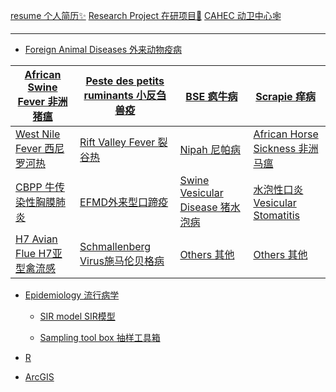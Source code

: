 [resume 个人简历✨](https://jimrpy.github.io/resume/)            [Research Project 在研项目🔬]()            [CAHEC 动卫中心🕸](http://www.cahec.cn)

---

- [Foreign Animal Diseases 外来动物疫病]()

| [African Swine Fever 非洲猪瘟]()  | [Peste des petits ruminants 小反刍兽疫]() | [BSE 疯牛病]() | [Scrapie 痒病]()  |
|---|---|---|---|
| [ West Nile Fever 西尼罗河热]() | [Rift Valley Fever 裂谷热]() | [Nipah 尼帕病]() | [African Horse Sickness 非洲马瘟]() |
| [CBPP 牛传染性胸膜肺炎]() | [EFMD外来型口蹄疫]() | [Swine Vesicular Disease 猪水泡病]() | [水泡性口炎 Vesicular Stomatitis]() |
| [ H7 Avian Flue H7亚型禽流感]()  | [Schmallenberg Virus施马伦贝格病]() | [Others 其他]()  | [Others 其他]() |
 
- [Epidemiology 流行病学]()

  - [SIR model SIR模型]()
  
  - [Sampling tool box 抽样工具箱]()

- [R]()

- [ArcGIS]()
